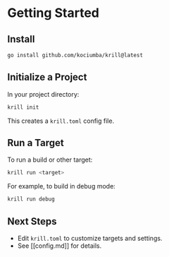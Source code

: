 # Getting Started

## Install

```bash
go install github.com/kociumba/krill@latest
```

## Initialize a Project

In your project directory:

```bash
krill init
```

This creates a `krill.toml` config file.

## Run a Target

To run a build or other target:

```bash
krill run <target>
```

For example, to build in debug mode:

```bash
krill run debug
```

## Next Steps

- Edit `krill.toml` to customize targets and settings.
- See [[config.md]] for details.
